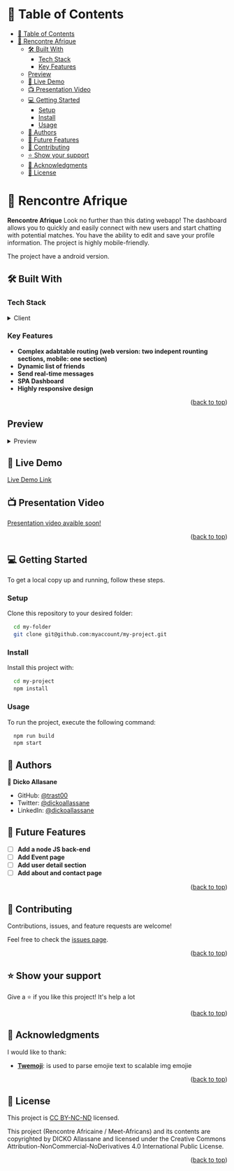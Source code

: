 <a name="readme-top"></a>

# 📗 Table of Contents

- [📗 Table of Contents](#-table-of-contents)
- [📖 Rencontre Afrique ](#-rencontre-afrique-)
  - [🛠 Built With ](#-built-with-)
    - [Tech Stack ](#tech-stack-)
    - [Key Features ](#key-features-)
  - [Preview](#preview)
  - [🚀 Live Demo ](#-live-demo-)
  - [📺 Presentation Video ](#-presentation-video-)
  - [💻 Getting Started ](#-getting-started-)
    - [Setup](#setup)
    - [Install](#install)
    - [Usage](#usage)
  - [👥 Authors ](#-authors-)
  - [🔭 Future Features ](#-future-features-)
  - [🤝 Contributing ](#-contributing-)
  - [⭐️ Show your support ](#️-show-your-support-)
  - [🙏 Acknowledgments ](#-acknowledgments-)
  - [📝 License ](#-license-)

# 📖 Rencontre Afrique <a name="about-project"></a>

**Rencontre Afrique** Look no further than this dating webapp! The dashboard allows you to quickly and easily connect with new users and start chatting with potential matches. You have the ability to edit and save your profile information. The project is highly mobile-friendly. 

The project have a android version.

## 🛠 Built With <a name="built-with"></a>

### Tech Stack <a name="tech-stack"></a>

<details>
  <summary>Client</summary>
  <ul>
    <li><a href="https://reactjs.org/">React.js</a></li>
  </ul>
</details>

### Key Features <a name="key-features"></a>

- **Complex adabtable routing (web version: two indepent rounting sections, mobile: one section)**
- **Dynamic list of friends**
- **Send real-time messages**
- **SPA Dashboard**
- **Highly responsive design**

<p align="right">(<a href="#readme-top">back to top</a>)</p>

## Preview

<details>
  <summary>Preview</summary>
  <img src='./src/assets/previews/documentations/preview1.png', alt='preview home'>
  <img src='./src/assets/previews/documentations/previewdiscover.png', alt='preview home'>
  <img src='./src/assets/previews/documentations/previewchat.png', alt='preview home'>
  <img src='./src/assets/previews/documentations/previewprofile.png', alt='preview home'>
</details>


## 🚀 Live Demo <a name="live-demo"></a>

[Live Demo Link](https://meet-africans.netlify.app/)

## 📺 Presentation Video <a name="live-demo"></a>
[Presentation video avaible soon!]()

<p align="right">(<a href="#readme-top">back to top</a>)</p>


## 💻 Getting Started <a name="getting-started"></a>

To get a local copy up and running, follow these steps.

### Setup

Clone this repository to your desired folder:

```sh
  cd my-folder
  git clone git@github.com:myaccount/my-project.git
```

### Install

Install this project with:

```sh
  cd my-project
  npm install
```

### Usage

To run the project, execute the following command:

```sh
  npm run build
  npm start
```

## 👥 Authors <a name="authors"></a>

👤 **Dicko Allasane**

- GitHub: [@trast00](https://github.com/Trast00)
- Twitter: [@dickoallassane](https://twitter.com/AllassaneDicko0/)
- LinkedIn: [@dickoallassane](https://www.linkedin.com/in/allassane-dicko-744aaa224)


## 🔭 Future Features <a name="future-features"></a>

- [ ] **Add a node JS back-end**
- [ ] **Add Event page**
- [ ] **Add user detail section**
- [ ] **Add about and contact page**

<p align="right">(<a href="#readme-top">back to top</a>)</p>

## 🤝 Contributing <a name="contributing"></a>

Contributions, issues, and feature requests are welcome!

Feel free to check the [issues page](https://github.com/Trast00/Meet-Africans/issues).

<p align="right">(<a href="#readme-top">back to top</a>)</p>

## ⭐️ Show your support <a name="support"></a>

Give a ⭐️ if you like this project! It's help a lot

<p align="right">(<a href="#readme-top">back to top</a>)</p>

## 🙏 Acknowledgments <a name="acknowledgements"></a>

I would like to thank:

- **[Twemoji](https://twemoji.twitter.com/)**: is used to parse emojie text to scalable img emojie

<p align="right">(<a href="#readme-top">back to top</a>)</p>

## 📝 License <a name="license"></a>

This project is [CC BY-NC-ND](./LICENSE) licensed.

This project (Rencontre Africaine / Meet-Africans) and its contents are copyrighted by DICKO Allassane and licensed under the Creative Commons Attribution-NonCommercial-NoDerivatives 4.0 International Public License.


<p align="right">(<a href="#readme-top">back to top</a>)</p>
